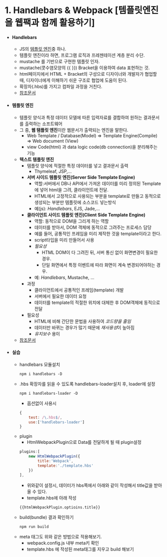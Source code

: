 # 1. Handlebars & Webpack [템플릿엔진을 웹팩과 함께 활용하기]

- #### Handlebars

  - JS의 [템플릿 엔진](#템플릿-엔진)중 하나.
  - 템플릿 엔진이라 하면, 프로그램 로직과 프레젠테이션 계층 분리 수단.
  - mustache 를 기반으로 구현한 템플릿 인자.
  - mustache(콧수염모양의 {{ }}) Bracket을 이용하여 data 표현하는 것.
  - html페이지에서 HTML + Bracket의 구성으로 디자이너와 개발자가 협업할 때, 디자이너에게 이해하기 쉬운 구조로 협업에 도움이 된다.
  - 확장자(.hbs)를 가지고 컴파일 과정을 거친다.
  - [참조문서](https://sailboat-d.tistory.com/40)

- #### 템플릿 엔진

  - 템플릿 양식과 특정 데이터 모델에 따른 입력자료를 결합하여 원하는 결과문서를 출력하는 소프트웨어
  - 그 중, **웹 탬플릿 엔진**이란 웹문서가 출력되는 엔진을 말한다.
    - Web Template / Database(Model) => Template Engine(Compile) => Web document (View)
    - view Code(html) 과 data logic code(db connection)을 분리해주는 기능
  - **텍스트 템플릿 엔진**
    - 템플릿 양식에 적절한 특정 데이터를 넣고 결과문서 출력
      - Thymeleaf, JSP,...
    - **서버 사이드 템플릿 엔진(Server Side Template Engine)**
      - 역할:서버에서 DB나 API에서 가져온 데이터를 미리 정의된 Template에 넣어 html을 그려, 클라이언트에 전달.
      - HTML에서 고정적으로 사용되는 부분을 template로 만들고 동적으로 생성되는 부분만 템플릿에 소스코드 넣는방식
      - 예(js): _Handlebars_, EJS, Jade,...
    - **클라이언트 사이드 템플릿 엔진(Client Side Template Engine)**
      - 역할: 동적으로 DOM을 그리게 하는 역할
      - 데이터를 받아서, DOM 객체에 동적으로 그려주는 프로세스 담당
      - 예를 들어, 공통적인 프레임을 미리 제작한 것을 template이라고 한다.
      - script타입을 미리 만들어서 사용
      - _필요성_
        - HTML DOM이 다 그려진 뒤, 서버 통신 없이 화면변경이 필요한 경우.
        - 단일 화면에서 특정 이벤트에 따라 화면이 계속 변경되어야하는 경우.
      - 예: _Handlebars_, Mustache, ...
    - 과정
      - 클라이언트에서 공통적인 프레임(template) 개발
      - 서버에서 필요한 데이터 요청
      - 데이터를 template의 적절한 위치에 대체한 후 DOM객체에 동적으로 전달
    - 필요성
      - HTML에 비해 간단한 문법을 사용하여 _코드량을 줄임_
      - 데이터만 바뀌는 경우가 많기 때문에 *재사용성*이 높아짐
      - _유지보수_ 용이
  - [참조문서](https://gmlwjd9405.github.io/2018/12/21/template-engine.html)

- #### 실습
  - handlebars 모듈설치
    ```console
    npm i handlebars -D
    ```
  - .hbs 확장자를 읽을 수 있도록 handlebars-loader설치 후, loader에 설정
    ```console
    npm i handlebars-loader -D
    ```
    - 옵션없이 사용시
    ```js
    {
        test: /\.hbs$/,
        use:['handlebars-loader']
    }
    ```
  - plugin
    - HtmlWebpackPlugin으로 Data를 전달하게 될 때 plugin설정
    ```js
    plugins:[
        new HtmlWebpackPlugin({
            title:'Webpack',
            template:'./template.hbs'
        })
    ],
    ```
    - 위와같이 설정시, 데이터가 hbs쪽에서 아래와 같이 작성해서 title값을 받아올 수 있다.
    - template.hbs에 아래 작성
    ```html
    {{htmlWebpackPlugin.optioins.title}}
    ```
  - build(bundle) 결과 확인하기
    ```
    npm run build
    ```
  - meta 태그도 위와 같은 방법으로 적용해보기.
    - webpack.config.js 내부 meta키 확인
    - template.hbs 에 작성된 meta태그를 지우고 build 해보기
    

